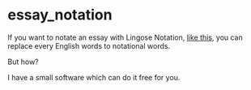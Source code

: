 # essay_notation

If you want to notate an essay with Lingose Notation, [like this](https://github.com/englishword/document/blob/master/30_essay.md), you can replace every English words to notational words.

But how?

I have a small software which can do it free for you.

